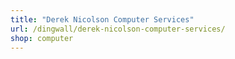 ```yaml
---
title: "Derek Nicolson Computer Services"
url: /dingwall/derek-nicolson-computer-services/
shop: computer
---
```

